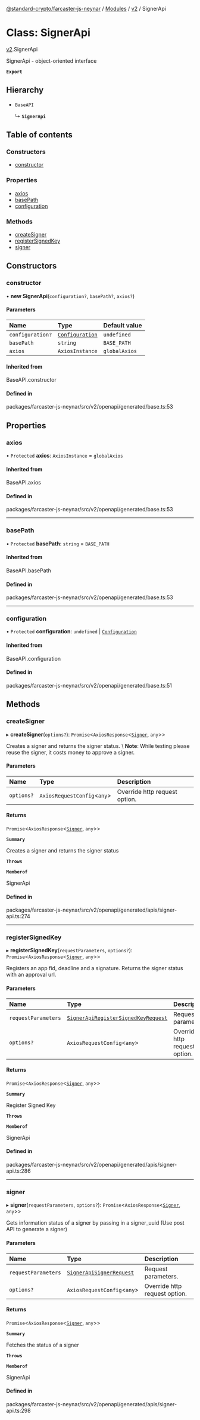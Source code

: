 [@standard-crypto/farcaster-js-neynar](../README.md) / [Modules](../modules.md) / [v2](../modules/v2.md) / SignerApi

# Class: SignerApi

[v2](../modules/v2.md).SignerApi

SignerApi - object-oriented interface

**`Export`**

## Hierarchy

- `BaseAPI`

  ↳ **`SignerApi`**

## Table of contents

### Constructors

- [constructor](v2.SignerApi.md#constructor)

### Properties

- [axios](v2.SignerApi.md#axios)
- [basePath](v2.SignerApi.md#basepath)
- [configuration](v2.SignerApi.md#configuration)

### Methods

- [createSigner](v2.SignerApi.md#createsigner)
- [registerSignedKey](v2.SignerApi.md#registersignedkey)
- [signer](v2.SignerApi.md#signer)

## Constructors

### constructor

• **new SignerApi**(`configuration?`, `basePath?`, `axios?`)

#### Parameters

| Name | Type | Default value |
| :------ | :------ | :------ |
| `configuration?` | [`Configuration`](v2.Configuration.md) | `undefined` |
| `basePath` | `string` | `BASE_PATH` |
| `axios` | `AxiosInstance` | `globalAxios` |

#### Inherited from

BaseAPI.constructor

#### Defined in

packages/farcaster-js-neynar/src/v2/openapi/generated/base.ts:53

## Properties

### axios

• `Protected` **axios**: `AxiosInstance` = `globalAxios`

#### Inherited from

BaseAPI.axios

#### Defined in

packages/farcaster-js-neynar/src/v2/openapi/generated/base.ts:53

___

### basePath

• `Protected` **basePath**: `string` = `BASE_PATH`

#### Inherited from

BaseAPI.basePath

#### Defined in

packages/farcaster-js-neynar/src/v2/openapi/generated/base.ts:53

___

### configuration

• `Protected` **configuration**: `undefined` \| [`Configuration`](v2.Configuration.md)

#### Inherited from

BaseAPI.configuration

#### Defined in

packages/farcaster-js-neynar/src/v2/openapi/generated/base.ts:51

## Methods

### createSigner

▸ **createSigner**(`options?`): `Promise`<`AxiosResponse`<[`Signer`](../interfaces/v2.Signer.md), `any`\>\>

Creates a signer and returns the signer status. \\ **Note**: While testing please reuse the signer, it costs money to approve a signer.

#### Parameters

| Name | Type | Description |
| :------ | :------ | :------ |
| `options?` | `AxiosRequestConfig`<`any`\> | Override http request option. |

#### Returns

`Promise`<`AxiosResponse`<[`Signer`](../interfaces/v2.Signer.md), `any`\>\>

**`Summary`**

Creates a signer and returns the signer status

**`Throws`**

**`Memberof`**

SignerApi

#### Defined in

packages/farcaster-js-neynar/src/v2/openapi/generated/apis/signer-api.ts:274

___

### registerSignedKey

▸ **registerSignedKey**(`requestParameters`, `options?`): `Promise`<`AxiosResponse`<[`Signer`](../interfaces/v2.Signer.md), `any`\>\>

Registers an app fid, deadline and a signature. Returns the signer status with an approval url.

#### Parameters

| Name | Type | Description |
| :------ | :------ | :------ |
| `requestParameters` | [`SignerApiRegisterSignedKeyRequest`](../interfaces/v2.SignerApiRegisterSignedKeyRequest.md) | Request parameters. |
| `options?` | `AxiosRequestConfig`<`any`\> | Override http request option. |

#### Returns

`Promise`<`AxiosResponse`<[`Signer`](../interfaces/v2.Signer.md), `any`\>\>

**`Summary`**

Register Signed Key

**`Throws`**

**`Memberof`**

SignerApi

#### Defined in

packages/farcaster-js-neynar/src/v2/openapi/generated/apis/signer-api.ts:286

___

### signer

▸ **signer**(`requestParameters`, `options?`): `Promise`<`AxiosResponse`<[`Signer`](../interfaces/v2.Signer.md), `any`\>\>

Gets information status of a signer by passing in a signer_uuid (Use post API to generate a signer)

#### Parameters

| Name | Type | Description |
| :------ | :------ | :------ |
| `requestParameters` | [`SignerApiSignerRequest`](../interfaces/v2.SignerApiSignerRequest.md) | Request parameters. |
| `options?` | `AxiosRequestConfig`<`any`\> | Override http request option. |

#### Returns

`Promise`<`AxiosResponse`<[`Signer`](../interfaces/v2.Signer.md), `any`\>\>

**`Summary`**

Fetches the status of a signer

**`Throws`**

**`Memberof`**

SignerApi

#### Defined in

packages/farcaster-js-neynar/src/v2/openapi/generated/apis/signer-api.ts:298
